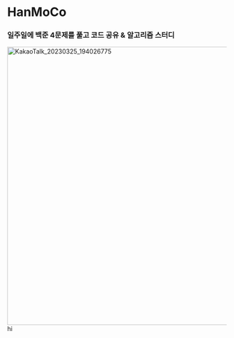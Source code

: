# HanMoCo

### 일주일에 백준 4문제를 풀고 코드 공유 & 알고리즘 스터디

<img width="640" alt="KakaoTalk_20230325_194026775" src="https://user-images.githubusercontent.com/65886338/227891527-02925942-b219-4259-a6f1-9898a22198fd.png">
hi
